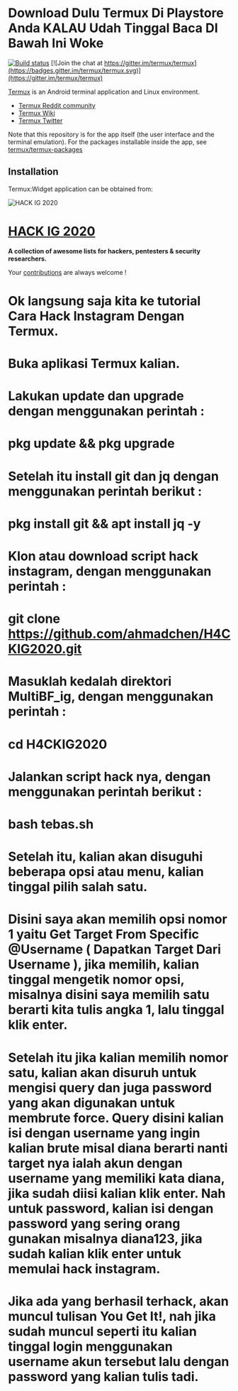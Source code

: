 # Download Dulu Termux Di Playstore Anda KALAU Udah Tinggal Baca DI Bawah Ini Woke

[![Build status](https://api.cirrus-ci.com/github/termux/termux-app.svg?branch=master)](https://cirrus-ci.com/termux/termux-app)
[![Join the chat at https://gitter.im/termux/termux](https://badges.gitter.im/termux/termux.svg)](https://gitter.im/termux/termux)

[Termux](https://termux.com) is an Android terminal application and Linux environment.

- [Termux Reddit community](https://reddit.com/r/termux)
- [Termux Wiki](https://wiki.termux.com/wiki/)
- [Termux Twitter](http://twitter.com/termux/)

Note that this repository is for the app itself (the user interface and the
terminal emulation). For the packages installable inside the app, see
[termux/termux-packages](https://github.com/termux/termux-packages)

## Installation

Termux:Widget application can be obtained from:

![HACK IG 2020](https://1.bp.blogspot.com/-jQxra_QVgQA/XZJvlgVH4WI/AAAAAAAABPI/Ii6R2_DBBes11-DGxZtp7E5B6JLygV4ywCLcBGAsYHQ/s1600/FB_IMG_15694967885979734-picsay.jpg)

# [HACK IG 2020](https://github.com/ahmadchen/H4CKIG2020/) 

**A collection of awesome lists for hackers, pentesters & security researchers.**

Your [contributions](contributing.md) are always welcome !

# Ok langsung saja kita ke tutorial Cara Hack Instagram Dengan Termux.

# Buka aplikasi Termux kalian.
# Lakukan update dan upgrade dengan menggunakan perintah :
# pkg update && pkg upgrade

# Setelah itu install git dan jq dengan menggunakan perintah berikut :
# pkg install git && apt install jq -y

# Klon atau download script hack instagram, dengan menggunakan perintah :
# git clone https://github.com/ahmadchen/H4CKIG2020.git

# Masuklah kedalah direktori MultiBF_ig, dengan menggunakan perintah :
# cd H4CKIG2020

# Jalankan script hack nya, dengan menggunakan perintah berikut :
# bash tebas.sh

# Setelah itu, kalian akan disuguhi beberapa opsi atau menu, kalian tinggal pilih salah satu. 

# Disini saya akan memilih opsi nomor 1 yaitu Get Target From Specific @Username ( Dapatkan Target Dari Username ), jika memilih, kalian tinggal mengetik nomor opsi, misalnya disini saya memilih satu berarti kita tulis angka 1, lalu tinggal klik enter.

# Setelah itu jika kalian memilih nomor satu, kalian akan disuruh untuk mengisi query dan juga password yang akan digunakan untuk membrute force. Query disini kalian isi dengan username yang ingin kalian brute misal diana berarti nanti target nya ialah akun dengan username yang memiliki kata diana, jika sudah diisi kalian klik enter. Nah untuk password, kalian isi dengan password yang sering orang gunakan misalnya diana123, jika sudah kalian klik enter untuk memulai hack instagram.

# Jika ada yang berhasil terhack, akan muncul tulisan You Get It!, nah jika sudah muncul seperti itu kalian tinggal login menggunakan username akun tersebut lalu dengan password yang kalian tulis tadi.

